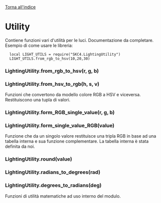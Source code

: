 [Torna all'indice](index.md)

# Utility

Contiene funzioni vari d'utilità per le luci.
Documentazione da completare.
Esempio di come usare le libreria:

```
  local LIGHT_UTILS = require("SKC4.LightingUtility")
  LIGHT_UTILS.from_rgb_to_hsv(10,20,30)
```

### LightingUtility.from_rgb_to_hsv(r, g, b)
### LightingUtility.from_hsv_to_rgb(h, s, v)

Funzioni che convertono da modello colore RGB a HSV e viceversa.
Restituiscono una tupla di valori.


### LightingUtility.form_RGB_single_value(r, g, b)
### LightingUtility.form_single_value_RGB(value)

Funzione che da un singolo valore restituisce una tripla RGB in base ad una tabella interna e sua funzione complementare.
La tabella interna è stata definita da noi.



### LightingUtility.round(value)
### LightingUtility.radians_to_degrees(rad)
### LightingUtility.degrees_to_radians(deg)

Funzioni di utilità matematiche ad uso interno del modulo.